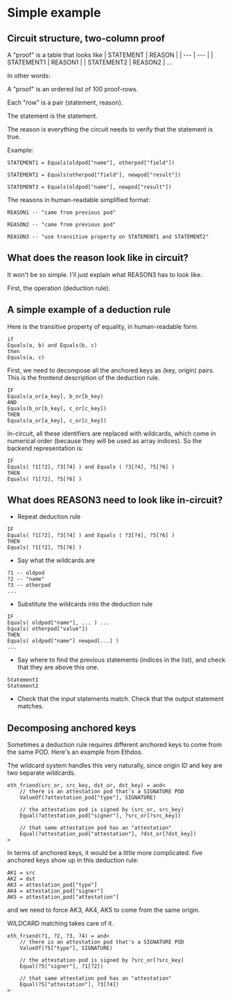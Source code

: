 # Simple example


## Circuit structure, two-column proof

A "proof" is a table that looks like
| STATEMENT | REASON |
| --- | --- |
| STATEMENT1 | REASON1 |
| STATEMENT2 | REASON2 |
...

In other words:

A "proof" is an ordered list of 100 proof-rows.

Each "row" is a pair (statement, reason).

The statement is the statement.

The reason is everything the circuit needs to verify that the statement is true.

Example:

```
STATEMENT1 = Equals(oldpod["name"], otherpod["field"])

STATEMENT2 = Equals(otherpod["field"], newpod["result"])

STATEMENT3 = Equals(oldpod["name"], newpod["result"])
```

The reasons in human-readable simplified format:

```
REASON1 -- "came from previous pod"

REASON2 -- "came from previous pod"

REASON3 -- "use transitive property on STATEMENT1 and STATEMENT2"
```

## What does the reason look like in circuit?

It won't be so simple.  I'll just explain what REASON3 has to look like.

First, the operation (deduction rule).

## A simple example of a deduction rule

Here is the transitive property of equality, in human-readable form.
```
if
Equals(a, b) and Equals(b, c)
then
Equals(a, c)
```

First, we need to decompose all the anchored keys as (key, origin) pairs.  This is the frontend description of the deduction rule.
```
IF
Equals(a_or[a_key], b_or[b_key)
AND
Equals(b_or[b_key], c_or[c_key])
THEN
Equals(a_or[a_key], c_or[c_key])
```

In-circuit, all these identifiers are replaced with wildcards, which come in numerical order (because they will be used as array indices).  So the backend representation is:
```
IF
Equals( ?1[?2], ?3[?4] ) and Equals ( ?3[?4], ?5[?6] )
THEN
Equals( ?1[?2], ?5[?6] )
```


## What does REASON3 need to look like in-circuit?

- Repeat deduction rule
 ```
IF
Equals( ?1[?2], ?3[?4] ) and Equals ( ?3[?4], ?5[?6] )
THEN
Equals( ?1[?2], ?5[?6] )
```
- Say what the wildcards are
```
?1 -- oldpod
?2 -- "name"
?3 -- otherpod
...
```
- Substitute the wildcards into the deduction rule
```
IF
Equals( oldpod["name"], ... ) ...
Equals( otherpod["value"])
THEN
Equals( oldpod["name"] newpod[...] )
...
```
- Say where to find the previous statements (indices in the list), and check that they are above this one.
```
Statement1
Statement2
```
- Check that the input statements match.  Check that the output statement matches.



## Decomposing anchored keys

Sometimes a deduction rule requires different anchored keys to come from the same POD.  Here's an example from Ethdos.

The wildcard system handles this very naturally, since origin ID and key are two separate wildcards.

```
eth_friend(src_or, src_key, dst_or, dst_key) = and<
    // there is an attestation pod that's a SIGNATURE POD
    ValueOf(?attestation_pod["type"], SIGNATURE)     
    
    // the attestation pod is signed by (src_or, src_key)
    Equal(?attestation_pod["signer"], ?src_or[?src_key])  

    // that same attestation pod has an "attestation"
    Equal(?attestation_pod["attestation"], ?dst_or[?dst_key])
>
```

In terms of anchored keys, it would be a little more complicated. five anchored keys show up in this deduction rule:
```
AK1 = src
AK2 = dst
AK3 = attestation_pod["type"]
AK4 = attestation_pod["signer"]
AK5 = attestation_pod["attestation"]
```

and we need to force AK3, AK4, AK5 to come from the same origin.

WILDCARD matching takes care of it.

```
eth_friend(?1, ?2, ?3, ?4) = and<
    // there is an attestation pod that's a SIGNATURE POD
    ValueOf(?5["type"], SIGNATURE)     
    
    // the attestation pod is signed by ?src_or[?src_key]
    Equal(?5["signer"], ?1[?2])  

    // that same attestation pod has an "attestation"
    Equal(?5["attestation"], ?3[?4])
>
```

